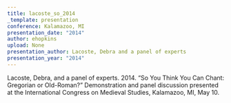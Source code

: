 ```yaml
---
title: lacoste_so_2014
_template: presentation
conference: Kalamazoo, MI
presentation_date: "2014"
author: ehopkins
upload: None
presentation_author: Lacoste, Debra and a panel of experts
presentation_year: "2014"
---
```

Lacoste, Debra, and a panel of experts. 2014. “So You Think You Can Chant: Gregorian or Old-Roman?” Demonstration and panel discussion presented at the International Congress on Medieval Studies, Kalamazoo, MI, May 10.